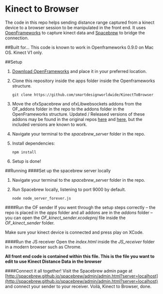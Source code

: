 # Kinect to Browser

The code in this repo helps sending distance range captured from a kinect device to a browser session to be manipulated in the front end. It uses [OpenFrameworks](https://www.openframeworks.cc) to capture kinect data and [Spacebrew](https://docs.spacebrew.cc) to bridge the connection.

##Built for...
This code is known to work in Openframeworks 0.9.0 on Mac  OS. Kinect V1 only.

##Setup

1. [Download OpenFrameworks](http://openframeworks.cc/download/) and place it in your preferred location.

2. Clone this repository inside the apps folder inside the Openframeworks structure.

	```
	git clone https://github.com/smartdesignworldwide/KinectToBrowser
	```

3. Move the ofxSpacebrew and ofxLibwebsockets addons from the OF_addons folder in the repo to the addons folder in the OpenFrameworks structure. Updated / Released versions of these addons may be found in the original repos [here](https://github.com/Spacebrew/ofxSpacebrew) and [here](https://github.com/labatrockwell/ofxLibwebsockets), but the included versions are known to work.

4. Navigate your terminal to the *spacebrew_server* folder in the repo. 
5. Install dependencies:

	```
	npm install
	```

6. Setup is done!

##Running
####Set up the spacebrew server locally

1. Navigate your terminal to the *spacebrew_server* folder in the repo.
2. Run Spacebrew locally, listening to port 9000 by default. 
	
	```
	node node_server_forever.js
	```

####Run the OF sender
If you went through the setup steps correctly – the repo is placed in the *apps* folder and all addons are in the *addons* folder – you can open the *OF_kinect_sender.xcodeproj* file inside the *OF_kinect_sender* folder.

Make sure your kinect device is connected and press play on XCode.

####Run the JS receiver
Open the *index.html* inside the *JS_receiver* folder in a modern browser such as Chrome. 

**All front end code is contained within this file. This is the file you want to edit to use  Kinect Distance Data in the browser**

####Connect it all together!
Visit the Spacebrew admin page at [http://spacebrew.github.io/spacebrew/admin/admin.html?server=localhost](http://spacebrew.github.io/spacebrew/admin/admin.html?server=localhost) and connect your sender to your receiver. Voilá, Kinect to Browser, done.



